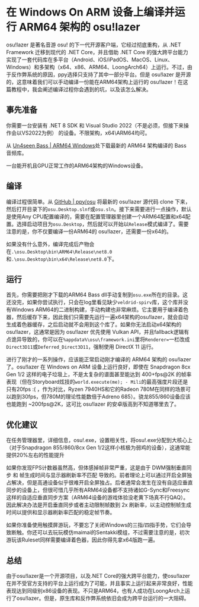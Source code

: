 # 在 Windows On ARM 设备上编译并运行 ARM64 架构的 osu!lazer

osu!lazer 是著名音游 osu! 的下一代开源客户端，它经过彻底重构，从 .NET Framework 迁移到现代的 .NET Core，并且借助 .NET Core 的强大跨平台能力实现了一套代码库在多平台（Android、iOS/iPadOS、MacOS、Linux、Windows）和多架构（x64、x86、ARM64、LoongArch64）上运行。不过，由于反作弊系统的原因，ppy选择只支持了其中一部分平台。但是 osu!lazer 是开源的，这意味着我们可以手动编译一份能在ARM64架构上运行的 osu!lazer！在这篇教程中，我会阐述编译过程你会遇到的坑，以及该怎么解决。

## 事先准备

你需要一台安装有 .NET 8 SDK 和 Visual Studio 2022（不是必须，但接下来操作会以VS2022为例） 的设备。不限架构，x64\ARM64均可。

从 [Un4seen Bass | ARM64 Windows](https://www.un4seen.com/forum/?topic=20601)处下载最新的 ARM64 架构编译的 Bass 音频库。

一台能开机且GPU正常工作的ARM64架构的Windows设备。

## 编译

编译过程很简单。从 [GitHub | ppy/osu](https://github.com/ppy/osu) 将最新的 osu!lazer 源代码 clone 下来，然后打开目录下的`osu.Desktop.slnf`或`osu.sln`。接下来需要进行一点操作，默认是使用Any CPU配置编译的，需要在配置管理器里创建一个ARM64配置和x64配置。选择启动项目为`osu.Desktop`，然后就可以开始以`Release`模式编译了。需要注意的是，你不仅要编译一份ARM64的 osu!lazer，还需要一份x64的。

如果没有什么意外，编译完成后产物会在`.\osu.Desktop\bin\ARM64\Release\net8.0`和`.\osu.Desktop\bin\x64\Release\net8.0`下。

## 运行

首先，你需要把刚才下载的ARM64 Bass dll手动复制到`osu.exe`所在的目录。这还没完，如果你尝试执行，只会在log里看见缺少`veldrid-spirv`库，这个库并没有Windows ARM64的二进制构建，手动构建也非常麻烦。它主要用于编译着色器，然后缓存下来，因此我们只需要先运行一遍x64架构的osu!lazer，就会自动生成着色器缓存，之后启动就不会用到这个库了。如果你无法启动x64架构的osu!lazer，这通常是因为 osu!lazer 优先使用 Vulkan API，并且fallback逻辑有点诡异导致的，你可以在`%appdata%\osu\framework.ini`里将`Renderer=`一栏改成`Direct3D11`或`Deferred_Direct3D11`，强制使用 DirectX 11 运行。

进行了刚才的一系列操作，应该能正常启动刚才编译的 ARM64 架构的 osu!lazer 了。osu!lazer 在 Windows on ARM 设备上运行良好，即使在 Snapdragon 8cx Gen 1/2 这样的电子垃圾上，不是太复杂的谱面甚至能达到 400+fps@2K 的帧率表现（但在Storyboard炫技的`world.execute(me); - Mili`的最高强度片段还是只有20fps :( ，作为对比，Ryzen 7940HS和它的Radeon 780M在同样的场景可以跑到30fps，但780M的理论性能数倍于Adreno 685）。骁龙855/860设备应该也能跑到 ~200fps@2K，这可比 osu!lazer 的安卓版高到不知道哪里去了。

## 优化建议

在任务管理器里，详细信息，osu!.exe，设置相关性，将osu!.exe分配到大核心上（对于Snapdragon 855/860/8cx Gen 1/2这样小核极为弱鸡的设备），这通常能提供20%左右的性能提升

如果你发现FPS计数器虽然高，但体感掉帧非常严重，这是由于 DWM强制垂直同步 和 帧生成时间与显示器刷新率不匹配 导致的。前者理论上可以通过开启全屏独占解决，但是高通设备似乎很难开启全屏独占。后者通常会发生在没有自适应垂直同步的设备上，但很可惜几乎所有ARM64设备都不支持诸如G-Sync和Freesync这样的自适应垂直同步方案（ARM64设备的游戏体验没老黄下场真不行QAQ）。因此解决办法是开启垂直同步或者主动限制帧数到 2x 刷新率，以主动控制帧生成时间以提供和显示器刷新率匹配的稳定帧节奏。

如果你准备使用触摸屏游玩，不要忘了关闭Windows的三指/四指手势，它们会导致断触。你还可以去玩玩模仿maimai的Sentakki模组，不过需要注意的是，初次游玩该Ruleset同样需要编译着色器，因此你得先拿x64版跑一遍。

## 总结

由于osu!lazer是一个开源项目，以及.NET Core的强大跨平台能力，使osu!lazer在并不受官方支持的平台上运行成为了可能，并且事实上运行起来非常良好，性能表现达到同级别x86设备的表现。不只是ARM64，也有人成功在LoongArch上运行了osu!lazer。但是，原生库和反作弊系统依旧会成为跨平台运行的一大阻碍。